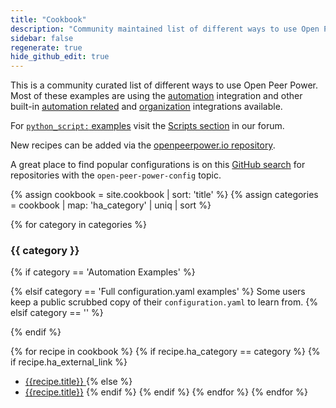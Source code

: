 ```yaml
---
title: "Cookbook"
description: "Community maintained list of different ways to use Open Peer Power."
sidebar: false
regenerate: true
hide_github_edit: true
---
```


This is a community curated list of different ways to use Open Peer Power. Most of these examples are using the [automation] integration and other built-in [automation related][sec-automation] and [organization] integrations available.

For [`python_script:` examples](/integrations/python_script/) visit the [Scripts section](https://community.openpeerpower.io/c/projects/scripts) in our forum.

[automation]: /getting-started/automation/
[sec-automation]: /integrations/#automation
[organization]: /integrations/#organization

New recipes can be added via the [openpeerpower.io repository](https://github.com/OpenPeerPower/openpeerpower.io/tree/current/_cookbook).

<div class='note'>

A great place to find popular configurations is on this [GitHub search](https://github.com/search?q=topic%3Aopen-peer-power-config&type=Repositories) for repositories with the `open-peer-power-config` topic.

</div>

{% assign cookbook = site.cookbook | sort: 'title' %}
{% assign categories = cookbook | map: 'ha_category' | uniq | sort %}

{% for category in categories %}
### {{ category }}

  {% if category == 'Automation Examples' %}

  {% elsif category == 'Full configuration.yaml examples' %}
Some users keep a public scrubbed copy of their `configuration.yaml` to learn from.
  {% elsif category == '' %}

  {% endif %}

  {% for recipe in cookbook %}
    {% if recipe.ha_category == category %}
      {% if recipe.ha_external_link %}
  * [{{recipe.title}} <i class="icon-external-link"></i>]({{recipe.ha_external_link}})
      {% else %}
  * [{{recipe.title}}]({{recipe.url}})
      {% endif %}
    {% endif %}
  {% endfor %}
{% endfor %}
